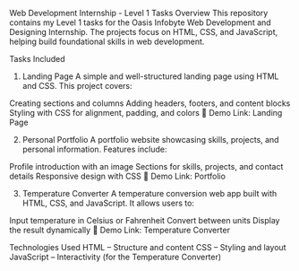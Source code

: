 Web Development Internship - Level 1 Tasks
Overview
This repository contains my Level 1 tasks for the Oasis Infobyte Web Development and Designing Internship. The projects focus on HTML, CSS, and JavaScript, helping build foundational skills in web development.

Tasks Included
1. Landing Page
A simple and well-structured landing page using HTML and CSS. This project covers:

Creating sections and columns
Adding headers, footers, and content blocks
Styling with CSS for alignment, padding, and colors
🔗 Demo Link: Landing Page

2. Personal Portfolio
A portfolio website showcasing skills, projects, and personal information. Features include:

Profile introduction with an image
Sections for skills, projects, and contact details
Responsive design with CSS
🔗 Demo Link: Portfolio

3. Temperature Converter
A temperature conversion web app built with HTML, CSS, and JavaScript. It allows users to:

Input temperature in Celsius or Fahrenheit
Convert between units
Display the result dynamically
🔗 Demo Link: Temperature Converter

Technologies Used
HTML – Structure and content
CSS – Styling and layout
JavaScript – Interactivity (for the Temperature Converter)
